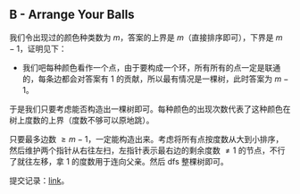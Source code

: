 ## B - Arrange Your Balls

我们令出现过的颜色种类数为 $m$，答案的上界是 $m$（直接排序即可），下界是 $m-1$，证明见下：

- 我们吧每种颜色看作一个点，由于要构成一个环，所有所有的点一定是联通的，每条边都会对答案有 $1$ 的贡献，所以最有情况是一棵树，此时答案为 $m-1$。

于是我们只要考虑能否构造出一棵树即可。每种颜色的出现次数代表了这种颜色在树上度数的上界（度数不够可以原地跳）。

只要最多边数 $\ge m-1$，一定能构造出来。考虑将所有点按度数从大到小排序，然后维护两个指针从右往左扫，左指针表示最右边的剩余度数 $\not=1$ 的节点，不行了就往左移，拿 $1$ 的度数用于连向父亲。然后 dfs 整棵树即可。

提交记录：[link](https://atcoder.jp/contests/agc059/submissions/37026547)。